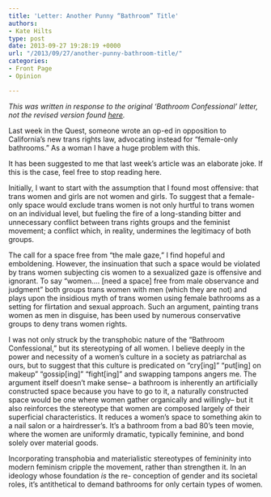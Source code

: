 ```yaml
---
title: 'Letter: Another Punny “Bathroom” Title'
authors:
- Kate Hilts
type: post
date: 2013-09-27 19:28:19 +0000
url: "/2013/09/27/another-punny-bathroom-title/"
categories:
- Front Page
- Opinion

---
```

_This was written in response to the original ‘Bathroom Confessional’ letter, not the revised version found [here][1]._

Last week in the Quest, someone wrote an op-ed in opposition to California’s new trans rights law, advocating instead for “female-only bathrooms.” As a woman I have a huge problem with this.

It has been suggested to me that last week’s article was an elaborate joke. If this is the case, feel free to stop reading here.

Initially, I want to start with the assumption that I found most offensive: that trans women and girls are not women and girls. To suggest that a female-only space would exclude trans women is not only hurtful to trans women on an individual level, but fueling the fire of a long-standing bitter and unnecessary conflict between trans rights groups and the feminist movement; a conflict which, in reality, undermines the legitimacy of both groups.

The call for a space free from “the male gaze,” I find hopeful and emboldening. However, the insinuation that such a space would be violated by trans women subjecting cis women to a sexualized gaze is offensive and ignorant. To say “women&#8230;. [need a space] free from male observance and judgment” both groups trans women with men (which they are not) and plays upon the insidious myth of trans women using female bathrooms as a setting for flirtation and sexual approach. Such an argument, painting trans women as men in disguise, has been used by numerous conservative groups to deny trans women rights.

I was not only struck by the transphobic nature of the “Bathroom Confessional,” but its stereotyping of all women. I believe deeply in the power and necessity of a women’s culture in a society as patriarchal as ours, but to suggest that this culture is predicated on “cry[ing]” “put[ing] on makeup” “gossip[ing]” “fight[ing]” and swapping tampons angers me. The argument itself doesn’t make sense&#8211; a bathroom is inherently an artificially constructed space because you have to go to it, a naturally constructed space would be one where women gather organically and willingly&#8211; but it also reinforces the stereotype that women are composed largely of their superficial characteristics. It reduces a women’s space to something akin to a nail salon or a hairdresser’s. It’s a bathroom from a bad 80’s teen movie, where the women are uniformly dramatic, typically feminine, and bond solely over material goods.

Incorporating transphobia and materialistic stereotypes of femininity into modern feminism cripple the movement, rather than strengthen it. In an ideology whose foundation _is_ the re- conception of gender and its societal roles, it’s antithetical to demand bathrooms for only certain types of women.

 [1]: http://www.reedquest.org/2013/09/bathroom-confessional/